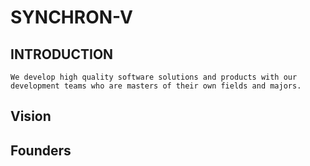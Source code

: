 # SYNCHRON-V

## INTRODUCTION
```
We develop high quality software solutions and products with our development teams who are masters of their own fields and majors.
```
## Vision
## Founders
